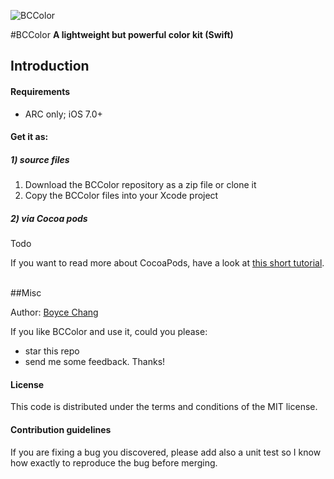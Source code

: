 ![BCColor](https://github.com/boycechang/BCColor/blob/master/BCColorIcon.png)

#BCColor
**A lightweight but powerful color kit (Swift)**

## Introduction

#### Requirements

* ARC only; iOS 7.0+

#### Get it as: 
##### 1) source files

1. Download the BCColor repository as a zip file or clone it
2. Copy the BCColor files into your Xcode project

##### 2) via Cocoa pods

Todo

If you want to read more about CocoaPods, have a look at [this short tutorial](http://www.raywenderlich.com/12139/introduction-to-cocoapods).
 

##Misc

Author: [Boyce Chang](http://www.boycechang.com)

If you like BCColor and use it, could you please:

 * star this repo 
 * send me some feedback. Thanks!


#### License
This code is distributed under the terms and conditions of the MIT license. 


#### Contribution guidelines
If you are fixing a bug you discovered, please add also a unit test so I know how exactly to reproduce the bug before merging.
